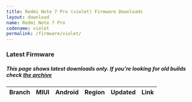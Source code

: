 ```yaml
---
title: Redmi Note 7 Pro (violet) Firmware Downloads
layout: download
name: Redmi Note 7 Pro
codename: violet
permalink: /firmware/violet/
---
```



### Latest Firmware
##### This page shows latest downloads only. If you're looking for old builds check [the archive](/archive/firmware/violet/)


<div class="table-responsive-md" id="table-wrapper">
<table id="firmware" class="compact table table-striped table-hover table-sm">
    <thead class="thead-dark">
        <tr>
            <th>Branch</th>
            <th>MIUI</th>
            <th>Android</th>
            <th>Region</th>
            <th>Updated</th>
            <th>Link</th>
        </tr>
    </thead>
    <script>loadFirmwareDownloads('violet', 'latest')</script>
</table>
</div>
